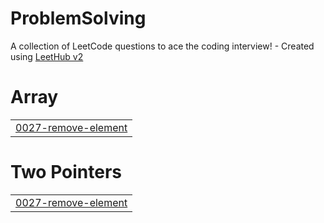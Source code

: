# ProblemSolving
A collection of LeetCode questions to ace the coding interview! - Created using [LeetHub v2](https://github.com/arunbhardwaj/LeetHub-2.0)


# Array
|  |
| ------- |
| [0027-remove-element](https://github.com/poornachary1998/ProblemSolving/tree/master/0027-remove-element) |
# Two Pointers
|  |
| ------- |
| [0027-remove-element](https://github.com/poornachary1998/ProblemSolving/tree/master/0027-remove-element) |